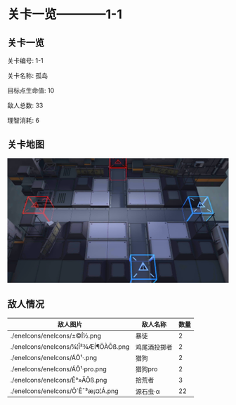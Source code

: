 # 关卡一览————1-1


## 关卡一览

关卡编号: 1-1

关卡名称: 孤岛

目标点生命值: 10

敌人总数: 33

理智消耗: 6


## 关卡地图
![1-1](./oprMap/1-1.png)

## 敌人情况

| 敌人图片 | 敌人名称 | 数量  |
|---------|-----|-----|
| ./eneIcons/eneIcons/±©Í½.png| 暴徒  |   2  |
| ./eneIcons/eneIcons/¼¦Î²¾ÆÍ¶ÖÀÕß.png| 鸡尾酒投掷者  |   2  |
| ./eneIcons/eneIcons/ÁÔ¹·.png| 猎狗  |   2  |
| ./eneIcons/eneIcons/ÁÔ¹·pro.png| 猎狗pro  |   2  |
| ./eneIcons/eneIcons/Ê°»ÄÕß.png| 拾荒者  |   3  |
| ./eneIcons/eneIcons/Ô´Ê¯³æ¡¤¦Á.png| 源石虫·α  |   22  |
